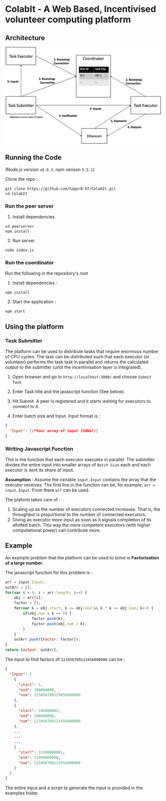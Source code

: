 # ColabIt - A Web Based, Incentivised volunteer computing platform

## Architecture

![Architecture](./Documentation/architecture.jpg)

## Running the Code

(Node.js version `v8.9.3`. npm verison `5.5.1`)

Clone the repo :
```
git clone https://github.com/SagarB-97/ColabIt.git
cd ColabIt
```

### Run the peer server

1. Install dependencies
```
cd peerserver
npm install
```

2. Run server
```
node index.js
```

### Run the coordinator

Run the following in the repository's root

1. Install dependencies :
```
npm install
```

2. Start the application :
```
npm start
```

## Using the platform

### Task Submitter

The platform can be used to distribute tasks that require enormous number of CPU cycles. The task can be distributed such that each executor (or volunteer) performs the task task in parallel and returns the calculated output to the submitter (until the incentivisation layer is integrated).

1. Open browser and go to `http://localhost:3000/` and choose `Submit Task`

2. Enter Task title and the javascript function (See below).

3. Hit Submit. A peer is registered and it starts waiting for executors to connect to it.

4. Enter batch size and Input. Input format is :
```json
{
  "Input": [/*Your array of input JSONs*/]
}
```

### Writing Javascript Function

This is the function that each executor executes in parallel. The submitter divides the entire input into smaller arrays of `Batch Size` each and each executor is sent its share of input. <br>

**Assumption** : Assume the variable `input.Input` contains the array that the executor receives. The first line in the function can be, for example, `arr = input.Input`. From there `arr` can be used.

The plaform takes care of : <br>
1. Scaling up as the number of executors connected increases. That is, the throughput is proportional to the number of connected executors.
2. Giving an executor more input as soon as it signals completion of its allotted batch. This way the more competent executors (with higher computational power) can contribute more.

## Example

An example problem that the platform can be used to solve is **Factorisation of a large number**.

The javascript function for this problem is :

```javascript
arr = input.Input;
outArr = [];
for(var i = 0; i < arr.length; i++) {
	obj = arr[i];
	factor = [];
	for(var k = obj.start; k <= obj.end && k * k <= obj.num; k++) {
		if(obj.num % k == 0) {
			factor.push(k);
			factor.push(obj.num / k);
		}
	}
	outArr.push({Factor: factor});
}
return {output: outArr};
```

The input to find factors of `123456789123456800000` can be :
```json
{
  "Input": [
    {
      "start": 1,
      "end": 100000000,
      "num": 123456789123456800000
    },
    {
      "start": 100000001,
      "end": 200000000,
      "num": 123456789123456800000
    },
    ...
    ...
    ...
    {
      "start": 11100000001,
      "end": 11200000000,
      "num": 123456789123456800000
    }
  ]
}
```

The entire input and a script to generate the input is provided in the examples folder.